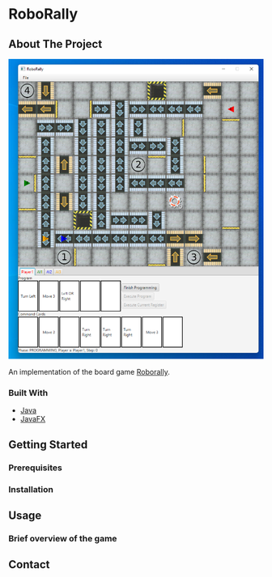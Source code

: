 # RoboRally

## About The Project

<div align="center">

![alt text](https://github.com/Cortex0101/RoboRally/blob/main/src/main/resources/com/roborally/images/PlayingGame.png)

</div>

An implementation of the board
game [Roborally](https://www.fgbradleys.com/rules/rules4/Robo%20Rally%20-%20rules.pdf).

### Built With

* [Java](https://docs.oracle.com/en/java/javase/15/docs/api/index.html)
* [JavaFX](https://openjfx.io/)

## Getting Started

### Prerequisites

### Installation

## Usage

### Brief overview of the game

## Contact
